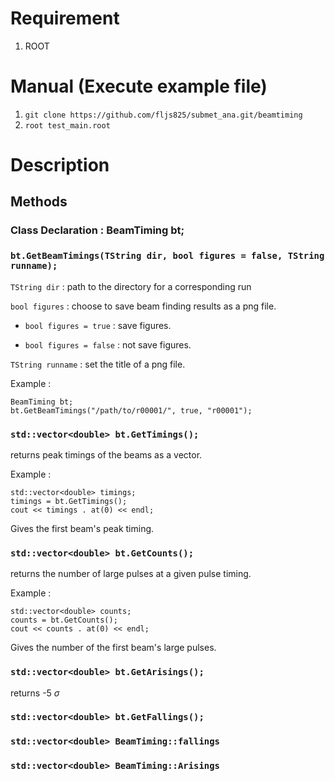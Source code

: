# Requirement
1. ROOT
# Manual (Execute example file)
1. `git clone https://github.com/fljs825/submet_ana.git/beamtiming`
2. `root test_main.root`
# Description
## Methods
### Class Declaration : BeamTiming bt;
### `bt.GetBeamTimings(TString dir, bool figures = false, TString runname);`
`TString dir` : path to the directory for a corresponding run

`bool figures` : choose to save beam finding results as a png file. 

- `bool figures = true` : save figures. 

- `bool figures = false` : not save figures.

`TString runname` : set the title of a png file.

Example : 
```
BeamTiming bt;
bt.GetBeamTimings("/path/to/r00001/", true, "r00001");
```

### `std::vector<double> bt.GetTimings();`

returns peak timings of the beams as a vector.

Example :
```
std::vector<double> timings;
timings = bt.GetTimings();
cout << timings . at(0) << endl;
```
Gives the first beam's peak timing. 

### `std::vector<double> bt.GetCounts();`

returns the number of large pulses at a given pulse timing.

Example : 
```
std::vector<double> counts;
counts = bt.GetCounts();
cout << counts . at(0) << endl;
```
Gives the number of the first beam's large pulses. 

### `std::vector<double> bt.GetArisings();`

returns -5 $\sigma$

### `std::vector<double> bt.GetFallings();`


### `std::vector<double> BeamTiming::fallings`
### `std::vector<double> BeamTiming::Arisings`
### 
